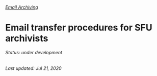 ###### [Email Archiving](../../README.md)

# Email transfer procedures for SFU archivists

###### Status: under development

###### Last updated: Jul 21, 2020
